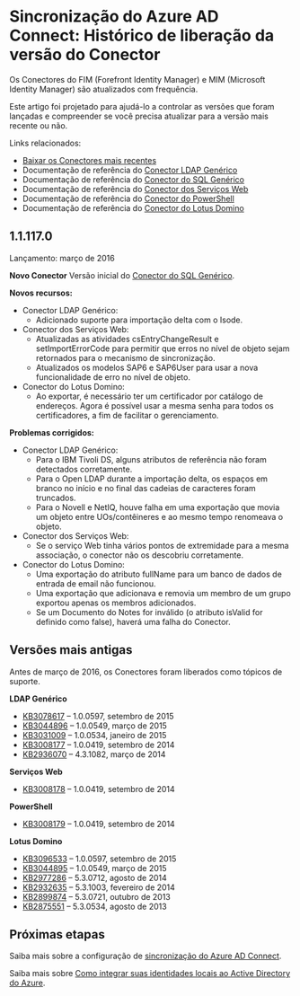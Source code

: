 <properties
   pageTitle="Sincronização do Azure AD Connect: Histórico de liberação da versão do Conector | Microsoft Azure"
   description="Este tópico lista todas as versões dos Conectores do FIM (Forefront Identity Manager) e MIM (Microsoft Identity Manager)"
   services="active-directory"
   documentationCenter=""
   authors="AndKjell"
   manager="stevenpo"
   editor=""/>

<tags
   ms.service="active-directory"
   ms.devlang="na"
   ms.topic="article"
   ms.tgt_pltfrm="na"
   ms.workload="identity"
   ms.date="03/08/2016"
   ms.author="andkjell"/>

# Sincronização do Azure AD Connect: Histórico de liberação da versão do Conector
Os Conectores do FIM (Forefront Identity Manager) e MIM (Microsoft Identity Manager) são atualizados com frequência.

Este artigo foi projetado para ajudá-lo a controlar as versões que foram lançadas e compreender se você precisa atualizar para a versão mais recente ou não.

Links relacionados:

- [Baixar os Conectores mais recentes](http://go.microsoft.com/fwlink/?LinkId=717495)
- Documentação de referência do [Conector LDAP Genérico](active-directory-aadconnectsync-connector-genericldap.md)
- Documentação de referência do [Conector do SQL Genérico](active-directory-aadconnectsync-connector-genericsql.md)
- Documentação de referência do [Conector dos Serviços Web](http://go.microsoft.com/fwlink/?LinkID=226245)
- Documentação de referência do [Conector do PowerShell](active-directory-aadconnectsync-connector-powershell.md)
- Documentação de referência do [Conector do Lotus Domino](active-directory-aadconnectsync-connector-domino.md)

## 1\.1.117.0
Lançamento: março de 2016

**Novo Conector** Versão inicial do [Conector do SQL Genérico](active-directory-aadconnectsync-connector-genericsql.md).

**Novos recursos:**

- Conector LDAP Genérico:
    - Adicionado suporte para importação delta com o Isode.
- Conector dos Serviços Web:
    - Atualizadas as atividades csEntryChangeResult e setImportErrorCode para permitir que erros no nível de objeto sejam retornados para o mecanismo de sincronização.
    - Atualizados os modelos SAP6 e SAP6User para usar a nova funcionalidade de erro no nível de objeto.
- Conector do Lotus Domino:
    - Ao exportar, é necessário ter um certificador por catálogo de endereços. Agora é possível usar a mesma senha para todos os certificadores, a fim de facilitar o gerenciamento.

**Problemas corrigidos:**

- Conector LDAP Genérico:
    - Para o IBM Tivoli DS, alguns atributos de referência não foram detectados corretamente.
    - Para o Open LDAP durante a importação delta, os espaços em branco no início e no final das cadeias de caracteres foram truncados.
    - Para o Novell e NetIQ, houve falha em uma exportação que movia um objeto entre UOs/contêineres e ao mesmo tempo renomeava o objeto.
- Conector dos Serviços Web:
    - Se o serviço Web tinha vários pontos de extremidade para a mesma associação, o conector não os descobriu corretamente.
- Conector do Lotus Domino:
    - Uma exportação do atributo fullName para um banco de dados de entrada de email não funcionou.
    - Uma exportação que adicionava e removia um membro de um grupo exportou apenas os membros adicionados.
    - Se um Documento do Notes for inválido (o atributo isValid for definido como false), haverá uma falha do Conector.

## Versões mais antigas
Antes de março de 2016, os Conectores foram liberados como tópicos de suporte.

**LDAP Genérico**

- [KB3078617](https://support.microsoft.com/kb/3078617) – 1.0.0597, setembro de 2015
- [KB3044896](https://support.microsoft.com/kb/3044896) – 1.0.0549, março de 2015
- [KB3031009](https://support.microsoft.com/kb/3031009) – 1.0.0534, janeiro de 2015
- [KB3008177](https://support.microsoft.com/kb/3008177) – 1.0.0419, setembro de 2014
- [KB2936070](https://support.microsoft.com/kb/2936070) – 4.3.1082, março de 2014

**Serviços Web**

- [KB3008178](https://support.microsoft.com/kb/3008178) – 1.0.0419, setembro de 2014

**PowerShell**

- [KB3008179](https://support.microsoft.com/kb/3008179) – 1.0.0419, setembro de 2014

**Lotus Domino**

- [KB3096533](https://support.microsoft.com/kb/3096533) – 1.0.0597, setembro de 2015
- [KB3044895](https://support.microsoft.com/kb/3044895) – 1.0.0549, março de 2015
- [KB2977286](https://support.microsoft.com/kb/2977286) – 5.3.0712, agosto de 2014
- [KB2932635](https://support.microsoft.com/kb/2932635) – 5.3.1003, fevereiro de 2014  
- [KB2899874](https://support.microsoft.com/kb/2899874) – 5.3.0721, outubro de 2013
- [KB2875551](https://support.microsoft.com/kb/2875551) – 5.3.0534, agosto de 2013

## Próximas etapas
Saiba mais sobre a configuração de [sincronização do Azure AD Connect](active-directory-aadconnectsync-whatis.md).

Saiba mais sobre [Como integrar suas identidades locais ao Active Directory do Azure](active-directory-aadconnect.md).

<!---HONumber=AcomDC_0309_2016-->